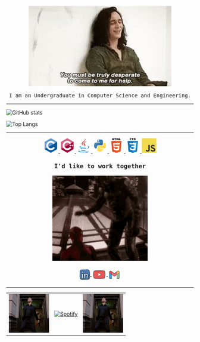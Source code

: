 <p align="center">
    <img src="res/loki.gif" width="384">
</p>
    
<p align="center" style="font-family: monospace;">
    I am an Undergraduate in Computer Science and Engineering.
</p>

<hr>

![GitHub stats](https://github-readme-stats.vercel.app/api?username=enter-opy&show_icons=true&theme=synthwave)

![Top Langs](https://github-readme-stats.vercel.app/api/top-langs/?username=enter-opy&theme=synthwave)

<hr>

<p align="center">
    <a href="https://www.cprogramming.com/" target="_blank" rel="noreferrer">
        <img src="https://raw.githubusercontent.com/devicons/devicon/master/icons/c/c-original.svg" alt="c" width="40" height="40"/>
    </a>
    <a href="https://www.w3schools.com/cpp/" target="_blank" rel="noreferrer">
        <img src="https://raw.githubusercontent.com/devicons/devicon/master/icons/cplusplus/cplusplus-original.svg" alt="cplusplus" width="40" height="40"/>
    </a>
    <a href="https://www.java.com" target="_blank" rel="noreferrer">
        <img src="https://raw.githubusercontent.com/devicons/devicon/master/icons/java/java-original.svg" alt="java" width="40" height="40"/>
    </a>
    <a href="https://www.python.org" target="_blank" rel="noreferrer">
        <img src="https://raw.githubusercontent.com/devicons/devicon/master/icons/python/python-original.svg" alt="python" width="40" height="40"/>
    </a>
    <a href="https://www.w3.org/html/" target="_blank" rel="noreferrer">
        <img src="https://raw.githubusercontent.com/devicons/devicon/master/icons/html5/html5-original-wordmark.svg" alt="html5" width="40" height="40"/>
    </a>
    <a href="https://www.w3schools.com/css/" target="_blank" rel="noreferrer">
        <img src="https://raw.githubusercontent.com/devicons/devicon/master/icons/css3/css3-original-wordmark.svg" alt="css3" width="40" height="40"/>
    </a>
    <a href="https://developer.mozilla.org/en-US/docs/Web/JavaScript" target="_blank" rel="noreferrer">
        <img src="https://raw.githubusercontent.com/devicons/devicon/master/icons/javascript/javascript-original.svg" alt="javascript" width="40" height="40"/>
    </a>
</p>

<h3 align="center" style="font-family: monospace;">
    I'd like to work together
</h3>

<p align="center">
    <img src="res/goblin.gif" width="256">
</p>

<p align="center"">
    <a href="https://linkedin.com/in/vivek-vijayan-062a18212" target="blank">
        <img align="center" src="res/linkedin.svg" alt="vivek-vijayan-062a18212" height="30" width="30"/>
    </a>
    <a href="https://www.youtube.com/channel/UCOYrPMMtYwNTzaC2VKqSDiQ" target="blank">
        <img align="center" src="res/youtube.svg" alt="vivek vijayan" height="40" width="40"/>
    </a>
    <a href="vivekvijayan6282@gmail.com" target="blank">
        <img align="center" src="res/gmail.svg" alt="vivek vijayan" height="35" width="35"/>
    </a>
</p>

<hr>

<table align="center">
    <tr border="none">
        <td>
            <kbd><img src="res/dance.gif" width="108"></kbd>
        </td>
<td>

[![Spotify](https://novatorem-sable-eta.vercel.app/api/spotify?background_color=31112C&border_color=ffffff)](https://open.spotify.com/user/USER_NAME)
</td>
        <td>
            <kbd><img src="res/dance.gif" width="108"></kbd>
        </td>
    </tr>
</table>
